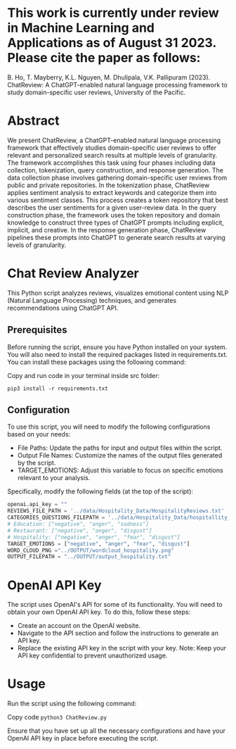 # **This work is currently under review in Machine Learning and Applications as of August 31 2023. Please cite the paper as follows:**

B. Ho, T. Mayberry, K.L. Nguyen, M. Dhulipala, V.K. Pallipuram (2023). ChatReview: A ChatGPT-enabled natural language processing framework to study
domain-specific user reviews, University of the Pacific.

# Abstract

We present ChatReview, a ChatGPT-enabled natural language processing framework that effectively studies domain-specific user
reviews to offer relevant and personalized search results at multiple levels of granularity. The framework accomplishes this task
using four phases including data collection, tokenization, query construction, and response generation. The data collection phase
involves gathering domain-specific user reviews from public and private repositories. In the tokenization phase, ChatReview applies
sentiment analysis to extract keywords and categorize them into various sentiment classes. This process creates a token repository
that best describes the user sentiments for a given user-review data. In the query construction phase, the framework uses the
token repository and domain knowledge to construct three types of ChatGPT prompts including explicit, implicit, and creative.
In the response generation phase, ChatReview pipelines these prompts into ChatGPT to generate search results at varying levels
of granularity.

# Chat Review Analyzer

This Python script analyzes reviews, visualizes emotional content using NLP (Natural Language Processing) techniques, and generates recommendations using ChatGPT API.

## Prerequisites

Before running the script, ensure you have Python installed on your system. You will also need to install the required packages listed in requirements.txt. You can install these packages using the following command:

Copy and run code in your terminal inside src folder:

<code>pip3 install -r requirements.txt </code>

## Configuration

To use this script, you will need to modify the following configurations based on your needs:

- File Paths: Update the paths for input and output files within the script.
- Output File Names: Customize the names of the output files generated by the script.
- TARGET_EMOTIONS: Adjust this variable to focus on specific emotions relevant to your analysis.

Specifically, modify the following fields (at the top of the script):
```python
openai.api_key = ""
REVIEWS_FILE_PATH = '../data/Hospitality_Data/HospitalityReviews.txt'
CATEGORIES_QUESTIONS_FILEPATH = '../data/Hospitality_Data/hospitallity_explicit.csv'
# Education: ["negative", "anger", "sadness"]
# Restaurant: ["negative", "anger", "disgust"]
# Hospitality: ["negative", "anger", "fear", "disgust"]
TARGET_EMOTIONS = ["negative", "anger", "fear", "disgust"]
WORD_CLOUD_PNG ="../OUTPUT/wordcloud_hospitality.png"
OUTPUT_FILEPATH = "../OUTPUT/output_hospitality.txt"
```



# OpenAI API Key

The script uses OpenAI's API for some of its functionality. You will need to obtain your own OpenAI API key. To do this, follow these steps:

- Create an account on the OpenAI website.
- Navigate to the API section and follow the instructions to generate an API key.
- Replace the existing API key in the script with your key.
Note: Keep your API key confidential to prevent unauthorized usage.

# Usage

Run the script using the following command:

Copy code
<code>python3 ChatReview.py</code>

Ensure that you have set up all the necessary configurations and have your OpenAI API key in place before executing the script.
